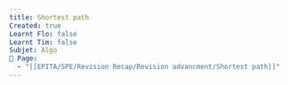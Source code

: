 ```yaml
---
title: Shortest path
Created: true
Learnt Flo: false
Learnt Tim: false
Subjet: Algo
🏫 Page:
  - "[[EPITA/SPE/Revision Recap/Revision advancment/Shortest path]]"
---
```

